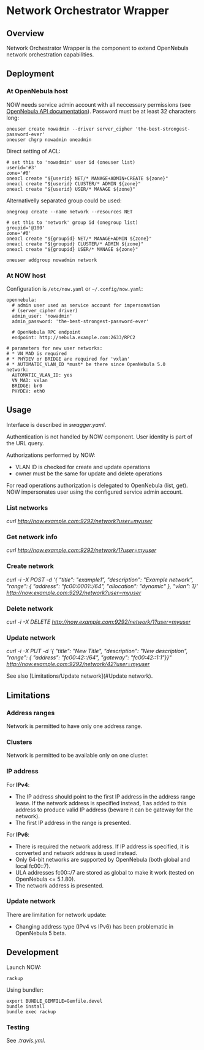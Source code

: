 # Network Orchestrator Wrapper

## Overview
Network Orchestrator Wrapper is the component to extend OpenNebula network orchestration capabilities.

## Deployment

### At OpenNebula host

NOW needs service admin account with all neccessary permissions (see [OpenNebula API documentation](http://docs.opennebula.org/stable/integration/system_interfaces/api.html#onevnet)). Password must be at least 32 characters long:

    oneuser create nowadmin --driver server_cipher 'the-best-strongest-password-ever'
    oneuser chgrp nowadmin oneadmin

Direct setting of ACL:

    # set this to 'nowadmin' user id (oneuser list)
    userid='#3'
    zone='#0'
    oneacl create "${userid} NET/* MANAGE+ADMIN+CREATE ${zone}"
    oneacl create "${userid} CLUSTER/* ADMIN ${zone}"
    oneacl create "${userid} USER/* MANAGE ${zone}"

Alternativelly separated group could be used:

    onegroup create --name network --resources NET

    # set this to 'network' group id (onegroup list)
    groupid='@100'
    zone='#0'
    oneacl create "${groupid} NET/* MANAGE+ADMIN ${zone}"
    oneacl create "${groupid} CLUSTER/* ADMIN ${zone}"
    oneacl create "${groupid} USER/* MANAGE ${zone}"

    oneuser addgroup nowadmin network

### At NOW host

Configuration is `/etc/now.yaml` or `~/.config/now.yaml`:

    opennebula:
      # admin user used as service account for impersonation
      # (server_cipher driver)
      admin_user: 'nowadmin'
      admin_password: 'the-best-strongest-password-ever'

      # OpenNebula RPC endpoint
      endpoint: http://nebula.example.com:2633/RPC2

    # parameters for new user networks:
    # * VN_MAD is required
    # * PHYDEV or BRIDGE are required for 'vxlan'
    # * AUTOMATIC_VLAN_ID *must* be there since OpenNebula 5.0
    network:
      AUTOMATIC_VLAN_ID: yes
      VN_MAD: vxlan
      BRIDGE: br0
      PHYDEV: eth0

## Usage
Interface is described in *swagger.yaml*.

Authentication is not handled by NOW component. User identity is part of the URL query.

Authorizations performed by NOW:

* VLAN ID is checked for create and update operations
* owner must be the same for update and delete operations

For read operations authorization is delegated to OpenNebula (list, get). NOW impersonates user using the configured service admin account.

### List networks

 *curl http://now.example.com:9292/network?user=myuser*

### Get network info

 *curl http://now.example.com:9292/network/1?user=myuser*

### Create network

 *curl -i -X POST -d '{ "title": "example1", "description": "Example network", "range": { "address": "fc00:0001::/64", "allocation": "dynamic" }, "vlan": 1}' http://now.example.com:9292/network?user=myuser*

### Delete network

 *curl -i -X DELETE http://now.example.com:9292/network/1?user=myuser*

### Update network

 *curl -i -X PUT -d '{ "title": "New Title", "description": "New description", "range": { "address": "fc00:42::/64", "gateway": "fc00:42::1:1"}}" http://now.example.com:9292/network/42?user=myuser*

See also [Limitations/Update network](#Update network).

## Limitations

### Address ranges

Network is permitted to have only one address range.

### Clusters

Network is permitted to be available only on one cluster.

### IP address

For **IPv4**:

* The IP address should point to the first IP address in the address range lease. If the network address is specified instead, 1 as added to this address to produce valid IP address (beware it can be gateway for the network).
* The first IP address in the range is presented.

For **IPv6**:

* There is required the network address. If IP address is specified, it is converted and network address is used instead.
* Only 64-bit networks are supported by OpenNebula (both global and local fc00::7).
* ULA addresses fc00::/7 are stored as global to make it work (tested on OpenNebula <= 5.1.80).
* The network address is presented.

### Update network

There are limitation for network update:

* Changing address type (IPv4 vs IPv6) has been problematic in OpenNebula 5 beta.

## Development

Launch NOW:

    rackup

Using bundler:

    export BUNDLE_GEMFILE=Gemfile.devel
    bundle install
    bundle exec rackup

### Testing

See *.travis.yml*.
